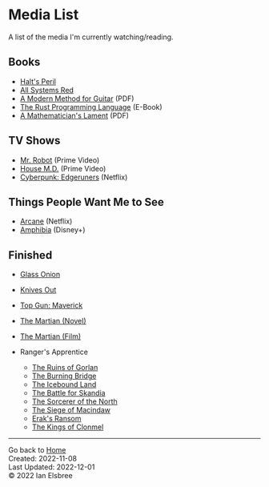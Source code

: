 # Media List

A list of the media I'm currently watching/reading.

## Books

- [Halt's Peril](https://www.google.com/books/edition/Halt_s_Peril/X6KPYfRHk2gC)
- [All Systems Red](https://www.google.com/books/edition/All_Systems_Red/ZSu2DQAAQBAJ)
- [A Modern Method for Guitar](attachments/A_Modern_Method_for_Guitar_Volume_1.pdf) (PDF)
- [The Rust Programming Language](https://rust-book.cs.brown.edu/ch06-01-defining-an-enum.html) (E-Book)
- [A Mathematician's Lament](attachments/LockhartsLament.pdf) (PDF)

## TV Shows

- [Mr. Robot](https://www.amazon.com/gp/video/detail/B00YBX664Q/ref=atv_dp_season_select_s2) (Prime Video)
- [House M.D.](https://www.amazon.com/gp/video/detail/B00C15T422/ref=atv_hm_hom_1_c_lZOsi7_2_2) (Prime Video)
- [Cyberpunk: Edgeruners](https://www.netflix.com/browse?jbv=81054853) (Netflix)

## Things People Want Me to See

- [Arcane](https://www.netflix.com/search?q=arcane&jbv=81435684) (Netflix)
- [Amphibia](https://www.disneyplus.com/series/amphibia/4jsQ0zDkUTeN) (Disney+)

## Finished

- [Glass Onion](https://www.imdb.com/title/tt11564570/)
- [Knives Out](https://www.imdb.com/title/tt8946378/)
- [Top Gun: Maverick](https://www.imdb.com/title/tt1745960/)
- [The Martian (Novel)](https://www.google.com/books/edition/The_Martian/OPAgEAAAQBAJ)
- [The Martian (Film)](https://www.imdb.com/title/tt3659388/)

- Ranger's Apprentice

  - [The Ruins of Gorlan](https://www.google.com/books/edition/The_Ruins_of_Gorlan/4I6RDwAAQBAJ)
  - [The Burning Bridge](https://www.google.com/books/edition/The_Burning_Bridge/BbxvDwAAQBAJ)
  - [The Icebound Land](https://www.google.com/books/edition/The_Icebound_Land/UsQur0UufBsC)
  - [The Battle for Skandia](https://www.google.com/books/edition/The_Battle_for_Skandia/LbENJ4wZP1QC)
  - [The Sorcerer of the North](https://www.google.com/books/edition/The_Sorcerer_of_the_North/PJn-7dLnSnEC)
  - [The Siege of Macindaw](https://www.google.com/books/edition/The_Siege_of_Macindaw/dG2mDwAAQBAJ)
  - [Erak's Ransom](https://www.google.com/books/edition/Erak_s_Ransom/VK6ZDwAAQBAJ)
  - [The Kings of Clonmel](https://www.google.com/books/edition/The_Kings_of_Clonmel/RK6ZDwAAQBAJ)

---
Go back to [Home]  
Created: 2022-11-08  
Last Updated: 2022-12-01  
© 2022 Ian Elsbree  

[Home]: index "Home Page"
